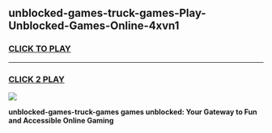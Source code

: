 
## unblocked-games-truck-games-Play-Unblocked-Games-Online-4xvn1
<h3>
<a href="https://premium76.site?title=unblocked-games-truck-games&ref=25A">CLICK TO PLAY</a></h3>
<hr>

<h3>
<a href="https://premium76.site?title=unblocked-games-truck-games&ref=25A">CLICK 2 PLAY</a>
  
</h3>

<a href="https://premium76.site?title=unblocked-games-truck-games&ref=25A"><img src="https://clearcache.store/games.png"></a>


**unblocked-games-truck-games games unblocked: Your Gateway to Fun and Accessible Online Gaming**
